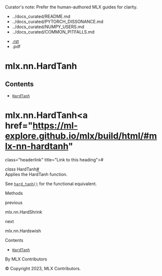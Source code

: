 Curator's note: Prefer the human-authored MLX guides for clarity.
- ../docs_curated/README.md
- ../docs_curated/PYTORCH_DISSONANCE.md
- ../docs_curated/NUMPY_USERS.md
- ../docs_curated/COMMON_PITFALLS.md


<div id="main-content" class="bd-main" role="main">

<div class="sbt-scroll-pixel-helper">

</div>

<div class="bd-content">

<div class="bd-article-container">

<div class="bd-header-article d-print-none">

<div class="header-article-items header-article__inner">

<div class="header-article-items__start">

<div class="header-article-item">

<span class="fa-solid fa-bars"></span>

</div>

</div>

<div class="header-article-items__end">

<div class="header-article-item">

<div class="article-header-buttons">

<a href="https://github.com/ml-explore/mlx"
class="btn btn-sm btn-source-repository-button"
data-bs-placement="bottom" data-bs-toggle="tooltip" target="_blank"
title="Source repository"><span class="btn__icon-container"> <em></em>
</span></a>

<div class="dropdown dropdown-download-buttons">

- <a
  href="https://ml-explore.github.io/mlx/build/html/_sources/python/nn/_autosummary/mlx.nn.HardTanh.rst"
  class="btn btn-sm btn-download-source-button dropdown-item"
  data-bs-placement="left" data-bs-toggle="tooltip" target="_blank"
  title="Download source file"><span class="btn__icon-container">
  <em></em> </span> <span class="btn__text-container">.rst</span></a>
- <span class="btn__icon-container"> </span>
  <span class="btn__text-container">.pdf</span>

</div>

<span class="btn__icon-container"> </span>

<span class="fa-solid fa-list"></span>

</div>

</div>

</div>

</div>

</div>

<div id="jb-print-docs-body" class="onlyprint">

# mlx.nn.HardTanh

<div id="print-main-content">

<div id="jb-print-toc">

<div>

## Contents

</div>

- <a href="https://ml-explore.github.io/mlx/build/html/#mlx.nn.HardTanh"
  class="reference internal nav-link"><span class="pre"><code
  class="docutils literal notranslate">HardTanh</code></span></a>

</div>

</div>

</div>

<div id="searchbox">

</div>

<div id="mlx-nn-hardtanh" class="section">

# mlx.nn.HardTanh<a href="https://ml-explore.github.io/mlx/build/html/#mlx-nn-hardtanh"
class="headerlink" title="Link to this heading">#</a>

*<span class="pre">class</span><span class="w"> </span>*<span class="sig-name descname"><span class="pre">HardTanh</span></span><a href="https://ml-explore.github.io/mlx/build/html/#mlx.nn.HardTanh"
class="headerlink" title="Link to this definition">#</a>  
Applies the HardTanh function.

See <a
href="https://ml-explore.github.io/mlx/build/html/python/nn/_autosummary_functions/mlx.nn.hard_tanh.html#mlx.nn.hard_tanh"
class="reference internal" title="mlx.nn.hard_tanh"><span
class="pre"><code
class="sourceCode python">hard_tanh()</code></span></a> for the
functional equivalent.

Methods

<div class="pst-scrollable-table-container">

</div>

</div>

<div class="prev-next-area">

<a
href="https://ml-explore.github.io/mlx/build/html/python/nn/_autosummary/mlx.nn.HardShrink.html"
class="left-prev" title="previous page"><em></em></a>

<div class="prev-next-info">

previous

mlx.nn.HardShrink

</div>

<a
href="https://ml-explore.github.io/mlx/build/html/python/nn/_autosummary/mlx.nn.Hardswish.html"
class="right-next" title="next page"></a>

<div class="prev-next-info">

next

mlx.nn.Hardswish

</div>

</div>

</div>

<div class="bd-sidebar-secondary bd-toc">

<div class="sidebar-secondary-items sidebar-secondary__inner">

<div class="sidebar-secondary-item">

<div class="page-toc tocsection onthispage">

Contents

</div>

- <a href="https://ml-explore.github.io/mlx/build/html/#mlx.nn.HardTanh"
  class="reference internal nav-link"><span class="pre"><code
  class="docutils literal notranslate">HardTanh</code></span></a>

</div>

</div>

</div>

</div>

<div class="bd-footer-content__inner container">

<div class="footer-item">

By MLX Contributors

</div>

<div class="footer-item">

© Copyright 2023, MLX Contributors.  

</div>

<div class="footer-item">

</div>

<div class="footer-item">

</div>

</div>

</div>
